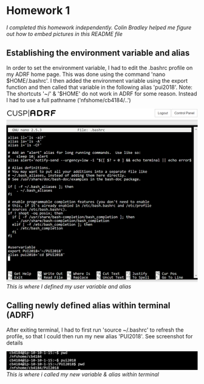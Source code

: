 # Homework 1

*I completed this homework independently. Colin Bradley helped me figure out how to embed pictures in this README file*

## Establishing the environment variable and alias
In order to set the environment variable, I had to edit the .bashrc profile on my ADRF home page. This was done using the command 'nano $HOME/.bashrc'. I then added the environment variable using the export function and then called that variable in the following alias 'pui2018'. Note: The shortcuts '~/' & '$HOME' do not work in ADRF for some reason. Instead I had to use a full pathname ('nfshome/cb4184/..')

![Alt text](../HW1_cb4184/bashrc.PNG)
*This is where I defined my user variable and alias*

## Calling newly defined alias within terminal (ADRF)
After exiting terminal, I had to first run 'source ~/.bashrc' to refresh the profile, so that I could then run my new alias 'PUI2018'. See screenshot for details

![Alt text](../HW1_cb4184/threecommands.PNG)
*This is where i called my new variable & alias within terminal*


   
